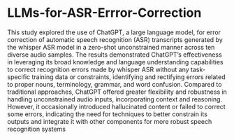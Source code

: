 ﻿# LLMs-for-ASR-Errror-Correction

This study explored the use of ChatGPT, a large language model, for error correction of automatic
speech recognition (ASR) transcripts generated by the whisper ASR model in a zero-shot
unconstrained manner across ten diverse audio samples. The results demonstrated ChatGPT’s
effectiveness in leveraging its broad knowledge and language understanding capabilities to
correct recognition errors made by whisper ASR without any task-specific training data or
constraints, identifying and rectifying errors related to proper nouns, terminology, grammar,
and word confusion. Compared to traditional approaches, ChatGPT offered greater flexibility
and robustness in handling unconstrained audio inputs, incorporating context and reasoning.
However, it occasionally introduced hallucinated content or failed to correct some errors,
indicating the need for techniques to better constrain its outputs and integrate it with other
components for more robust speech recognition systems
